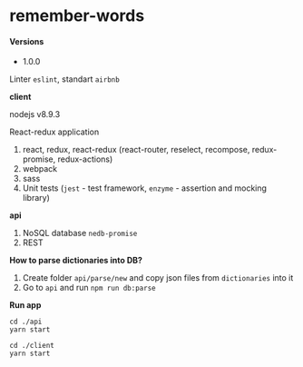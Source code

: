 # remember-words

#### Versions

* 1.0.0

Linter `eslint`, standart `airbnb`

**client**

nodejs v8.9.3

React-redux application
 1) react, redux, react-redux (react-router, reselect, recompose, redux-promise, redux-actions)
 2) webpack
 3) sass
 4) Unit tests (`jest` - test framework, `enzyme` - assertion and mocking library)

**api**
 1) NoSQL database `nedb-promise`
 2) REST
 
 
 **How to parse dictionaries into DB?**
 1. Create folder `api/parse/new` and copy json files from `dictionaries` into it
 2. Go to `api` and run `npm run db:parse`

**Run app**
 
```
cd ./api
yarn start

cd ./client
yarn start

```
